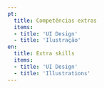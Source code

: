```yaml
---
pt:
  title: Competências extras
  items:
  - title: 'UI Design'
  - title: 'Ilustração'
en:
  title: Extra skills
  items:
  - title: 'UI Design'
  - title: 'Illustrations'
---
```

